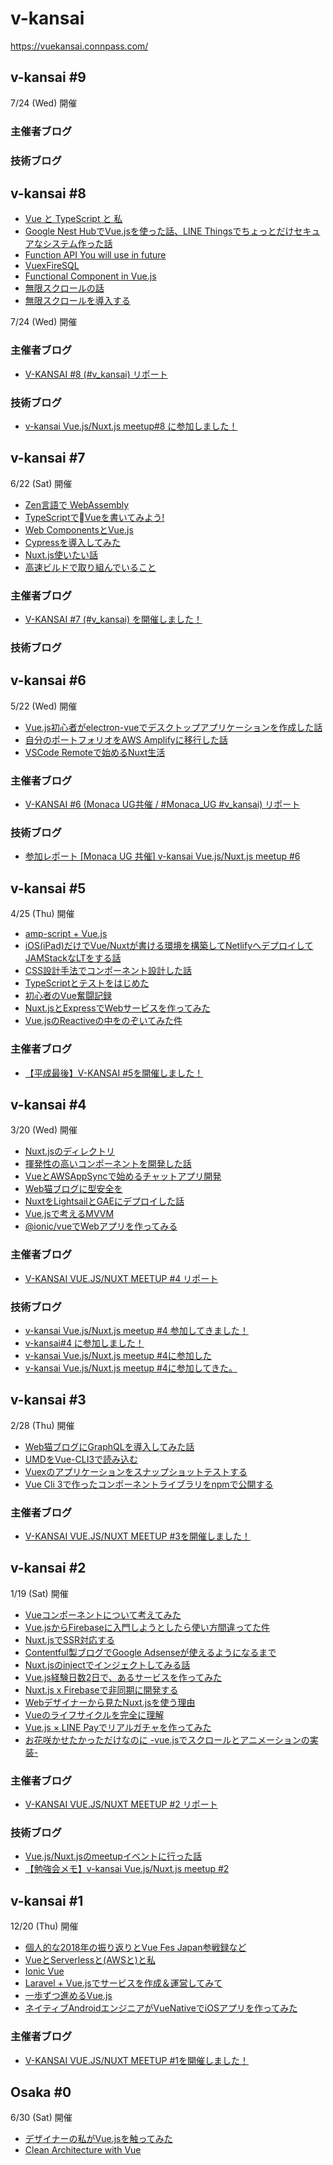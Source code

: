 # v-kansai

https://vuekansai.connpass.com/

<Link />

## v-kansai #9

7/24 (Wed) 開催

### 主催者ブログ

### 技術ブログ

## v-kansai #8

- [Vue と TypeScript と 私](https://docs.google.com/presentation/d/1Djx0Gw0oK7dI_2FKWxcWn3AvdF5NsOIbpv77u70zj1g/edit#slide=id.g5ce7141149_2_25)
- [Google Nest HubでVue.jsを使った話、LINE Thingsでちょっとだけセキュアなシステム作った話](https://speakerdeck.com/hirophilip/v-kansai-0724)
- [Function API You will use in future](https://speakerdeck.com/daikids2/function-api-you-will-use-in-future)
- [VuexFireSQL](https://docs.google.com/presentation/d/1Upxy7Bgb6gyQhOor5GFT7_bKke1Aq5A2c0Ulg0Fdz_o/edit)
- [Functional Component in Vue.js](https://slides.com/chan_kakuz/deck-4#/)
- [無限スクロールの話](https://slides.com/jiyuujin/20190724#/)
- [無限スクロールを導入する](https://webneko.dev/posts/infinite-loading-in-webneko-blog)

7/24 (Wed) 開催

### 主催者ブログ
- [V-KANSAI #8 (#v_kansai) リポート](https://webneko.dev/posts/enter-the-v-kansai-8-in-osaka)

### 技術ブログ
- [v-kansai Vue.js/Nuxt.js meetup#8 に参加しました！](https://morimori-kochan.hatenablog.com/entry/2019/07/25/004904)

## v-kansai #7

6/22 (Sat) 開催

- [Zen言語で WebAssembly](https://speakerdeck.com/tomoyuki/wasm-in-zen)
- [TypeScriptでVueを書いてみよう!](https://speakerdeck.com/daikids2/typescriptde-vuewoshu-itemiyou)
- [Web ComponentsとVue.js](https://speakerdeck.com/yukishiba/web-components-to-vue-dot-js)
- [Cypressを導入してみた](https://speakerdeck.com/bumptakayuki/cypresswodao-ru-sitemita)
- [Nuxt.js使いたい話](https://speakerdeck.com/chinen/v-kansai-meetup-number-8)
- [高速ビルドで取り組んでいること](https://slides.com/jiyuujin/v-kansai-7#/)

### 主催者ブログ
- [V-KANSAI #7 (#v_kansai) を開催しました！](https://webneko.dev/posts/enter-the-v-kansai-7-in-kyoto)

### 技術ブログ

## v-kansai #6

5/22 (Wed) 開催

- [Vue.js初心者がelectron-vueでデスクトップアプリケーションを作成した話](https://www.slideshare.net/azuki-penguin/vuejselectronvue-147187848)
- [自分のポートフォリオをAWS Amplifyに移行した話](https://slides.com/chan_kakuz/amplify#/)
- [VSCode Remoteで始めるNuxt生活](https://docs.google.com/presentation/d/1pqn-6V_0qnb5yR993lrq1Fw6gRqB7CZevlrcVQEt9gQ/edit#slide=id.p)

### 主催者ブログ
- [V-KANSAI #6 (Monaca UG共催 / #Monaca_UG #v_kansai) リポート](https://webneko.info/posts/enter-the-first-v-kansai-of-the-reiwa-period)

### 技術ブログ
- [参加レポート [Monaca UG 共催] v-kansai Vue.js/Nuxt.js meetup #6](https://syukai.hatenablog.com/?_ga=2.66485102.1370841689.1558514579-1587242326.1558514579)

## v-kansai #5

4/25 (Thu) 開催

- [amp-script + Vue.js](https://speakerdeck.com/masashi/number-v-kansai-5)
- [iOS(iPad)だけでVue/Nuxtが書ける環境を構築してNetlifyへデプロイしてJAMStackなLTをする話](https://179-vue.netlify.com/)
- [CSS設計手法でコンポーネント設計した話](https://speakerdeck.com/tech_many/cssshe-ji-shou-fa-dekonponentoshe-ji-sitahua)
- [TypeScriptとテストをはじめた](https://speakerdeck.com/syukai/typescripttotesutowohazimeta)
- [初心者のVue奮闘記録](https://speakerdeck.com/libra189/vuebeginner)
- [Nuxt.jsとExpressでWebサービスを作ってみた](https://speakerdeck.com/dala00/nuxt-dot-jstoexpressdewebsabisuwozuo-tutemita)
- [Vue.jsのReactiveの中をのぞいてみた件](https://speakerdeck.com/diggymo/vue-dot-jsfalsereactivefalsezhong-wofalsezoitemitajian-35149316-f2b0-4ee3-91f3-fff6d272f129)

### 主催者ブログ
- [【平成最後】V-KANSAI #5を開催しました！](https://webneko.info/posts/enter-the-final-v-kansai-of-the-heisei-period)

## v-kansai #4

3/20 (Wed) 開催

- [Nuxt.jsのディレクトリ](https://speakerdeck.com/sshono1210/nuxt-dot-js-falsedeirekutori)
- [揮発性の高いコンポーネントを開発した話](https://speakerdeck.com/uhck/hui-fa-xing-falsegao-ikonponentowozuo-ruhua)
- [VueとAWSAppSyncで始めるチャットアプリ開発](https://www.slideshare.net/RyosukeIzumi1/vueawsappsync-137300026)
- [Web猫ブログに型安全を](https://master.d2ezecqbj32kby.amplifyapp.com/)
- [NuxtをLightsailとGAEにデプロイした話](https://slides.com/yutakawakai/deck#/)
- [Vue.jsで考えるMVVM](https://speakerdeck.com/44x1carbon/vue-dot-jsdekao-erumvvm)
- [@ionic/vueでWebアプリを作ってみる](https://speakerdeck.com/mikakane/vue-de-web-apuriwozuo-tutemiru)

### 主催者ブログ
- [V-KANSAI VUE.JS/NUXT MEETUP #4 リポート](https://webneko.info/posts/enter-the-fourth-v-kansai-vue-js-nuxt-meetup-in-osaka)

### 技術ブログ
- [v-kansai Vue.js/Nuxt.js meetup #4 参加してきました！](https://ht79.info/2019/03/21/v-kansai-vue-js-nuxt-js-meetup-4/)
- [v-kansai#4 に参加しました！](https://morimori-kochan.hatenablog.com/entry/2019/03/21/204641)
- [v-kansai Vue.js/Nuxt.js meetup #4に参加した](http://54.95.72.58/2019/03/21/v-kansai-vue-js-nuxt-js-meetup-4%E3%81%AB%E5%8F%82%E5%8A%A0%E3%81%97%E3%81%9F/)
- [v-kansai Vue.js/Nuxt.js meetup #4に参加してきた。](http://luckydogworks.com/javascript/v-kansai-4/)

## v-kansai #3

2/28 (Thu) 開催

- [Web猫ブログにGraphQLを導入してみた話](https://master.d27qc70um52q3u.amplifyapp.com/)
- [UMDをVue-CLI3で読み込む](https://speakerdeck.com/tech_many/umdwovue-cli3dedu-miip-mu)
- [Vuexのアプリケーションをスナップショットテストする](https://speakerdeck.com/masashi/snapshot-testing-for-vuex-application)
- [Vue Cli 3で作ったコンポーネントライブラリをnpmで公開する](https://qiita.com/coppieee/items/dcf120d6b8eef68ecb34)

### 主催者ブログ
- [V-KANSAI VUE.JS/NUXT MEETUP #3を開催しました！](https://webneko.info/posts/enter-the-third-v-kansai-vue-js-nuxt-meetup-in-kyoto)

## v-kansai #2

1/19 (Sat) 開催

- [Vueコンポーネントについて考えてみた](https://speakerdeck.com/uhck/vuekonhonentonituitekao-etemita)
- [Vue.jsからFirebaseに入門しようとしたら使い方間違ってた件](https://www.slideshare.net/amanoese/vuejsfirebase-128489800)
- [Nuxt.jsでSSR対応する](https://speakerdeck.com/sshono1210/nuxt-dot-js-de-ssr-dui-ying-suru)
- [Contentful製ブログでGoogle Adsenseが使えるようになるまで](https://master.d1h9dtu7vg4vd.amplifyapp.com/)
- [Nuxt.jsのinjectでインジェクトしてみる話](https://speakerdeck.com/kenfdev/nuxt-dot-jsfalseinjectdeinziekutositemiruhua)
- [Vue.js経験日数2日で、あるサービスを作ってみた](https://speakerdeck.com/hirophilip/vue-dot-jsjing-yan-ri-shu-2ri-de-arusabisuwozuo-tutemita)
- [Nuxt.js x Firebaseで非同期に開発する](https://speakerdeck.com/mikakane/nuxt-dot-js-x-firebase-defei-tong-qi-nikai-fa-suru)
- [Webデザイナーから見たNuxt.jsを使う理由](https://docs.google.com/presentation/d/e/2PACX-1vRpEgiVZe9ecoKBaCWBMjvWeAtb2hg2FidRcAS-z4V23sjI_AtWuxGPHuMWHOSZNxWwONe6ABW4KYLY/pub)
- [Vueのライフサイクルを完全に理解](https://speakerdeck.com/takumiz19/vuefalseraihusaikuruwowan-quan-nili-jie)
- [Vue.js × LINE Payでリアルガチャを作ってみた](https://speakerdeck.com/torisankanasan/vue-dot-js-x-line-payderiarugatiyawozuo-tutemita-8e3644c6-7c16-404e-879d-59643a6bfb1d)
- [お花咲かせたかっただけなのに -vue.jsでスクロールとアニメーションの実装-](https://speakerdeck.com/cotolier_risa/ohua-xiao-kasetakatutadakenafalseni-vue-dot-jsdesukurorutoanimesiyonfalseshi-zhuang)

### 主催者ブログ
- [V-KANSAI VUE.JS/NUXT MEETUP #2 リポート](https://webneko.info/posts/enter-the-second-vue-js-nuxt-meetup-in-osaka)

### 技術ブログ
- [Vue.js/Nuxt.jsのmeetupイベントに行った話](https://qiita.com/P3117/items/50246a7d2ae6d04da608)
- [【勉強会メモ】v-kansai Vue.js/Nuxt.js meetup #2](https://radiocat.hatenablog.com/entry/2019/01/19/000000)

## v-kansai #1

12/20 (Thu) 開催

- [個人的な2018年の振り返りとVue Fes Japan参戦録など](https://jiyuujin.github.io/vue-fes-japan-2018-feedback/)
- [VueとServerlessと(AWSと)と私](https://master.d1hlhsyp6sohfy.amplifyapp.com/)
- [Ionic Vue](https://docs.google.com/presentation/d/1OkALk4Tra6rsX12MGQK1ffJpyicsSMzxT_gQPaqffNs/edit)
- [Laravel + Vue.jsでサービスを作成＆運営してみて](https://speakerdeck.com/dala00/laravel-plus-vue-dot-jsdesabisuwozuo-cheng-yun-ying-sitemite)
- [一歩ずつ進めるVue.js](https://speakerdeck.com/syukai/bu-zutujin-meruvue-dot-js)
- [ネイティブAndroidエンジニアがVueNativeでiOSアプリを作ってみた](https://www.slideshare.net/furusin/androidvuenativeios)

### 主催者ブログ
- [V-KANSAI VUE.JS/NUXT MEETUP #1を開催しました！](https://webneko.info/posts/enter-the-first-vue-js-nuxt-meetup-in-kyoto)

## Osaka #0

6/30 (Sat) 開催

- [デザイナーの私がVue.jsを触ってみた](https://speakerdeck.com/cotolier_risa/dezainafalsesi-gavue-dot-jswohong-tutemita)
- [Clean Architecture with Vue](https://speakerdeck.com/andoshin11/clean-architecture-with-vue)
